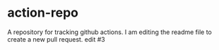 # action-repo
A repository for tracking github actions.
I am editing the readme file to create a new pull request. 
edit #3

